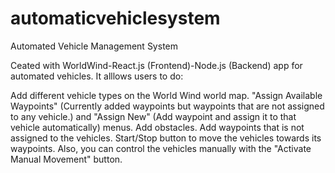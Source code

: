 # automaticvehiclesystem
Automated Vehicle Management System

Ceated with WorldWind-React.js (Frontend)-Node.js (Backend) app for automated vehicles. It alllows users to do:

Add different vehicle types on the World Wind world map. 
"Assign Available Waypoints" (Currently added waypoints but waypoints that are not assigned to any vehicle.) and "Assign New" (Add waypoint and assign it to that vehicle automatically) menus.
Add obstacles.
Add waypoints that is not assigned to the vehicles.
Start/Stop button to move the vehicles towards its waypoints.
Also, you can control the vehicles manually with the "Activate Manual Movement" button.
